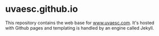 # uvaesc.github.io
This repository contains the web base for www.uvaesc.com. It's hosted with Github pages and templating is handled by an engine called Jekyll.
